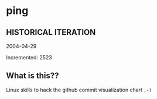 # ping

## HISTORICAL ITERATION
2004-04-29

Incremented: 2523

## What is this?? 
Linux skills to hack the github commit visualization chart `;-)`
